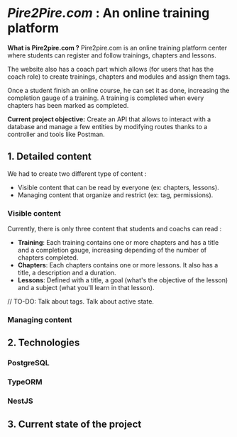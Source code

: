 # ***Pire2Pire.com*** : An online training platform 

**What is Pire2pire.com ?**
Pire2pire.com is an online training platform center where students can register and follow trainings, chapters and lessons. <br>

The website also has a coach part which allows (for users that has the coach role) to create trainings, chapters and modules and assign them tags.

Once a student finish an online course, he can set it as done, increasing the completion gauge of a training. A training is completed when every chapters has been marked as completed.

**Current project objective:**
Create an API that allows to interact with a database and manage a few entities by modifying routes thanks to a controller and tools like Postman.

## **1. Detailed content**
We had to create two different type of content :
- Visible content that can be read by everyone (ex: chapters, lessons).
- Managing content that organize and restrict (ex: tag, permissions).

### **Visible content**
Currently, there is only three content that students and coachs can read :
- **Training**: Each training contains one or more chapters and has a title and a completion gauge, increasing depending of the number of chapters completed.
- **Chapters**: Each chapters contains one or more lessons. It also has a title, a description and a duration.
- **Lessons**: Defined with a title, a goal (what's the objective of the lesson) and a subject (what you'll learn in that lesson).

// TO-DO: Talk about tags. Talk about active state.

### **Managing content**


## **2. Technologies**

### **PostgreSQL**

### **TypeORM**

### **NestJS**

## **3. Current state of the project**
